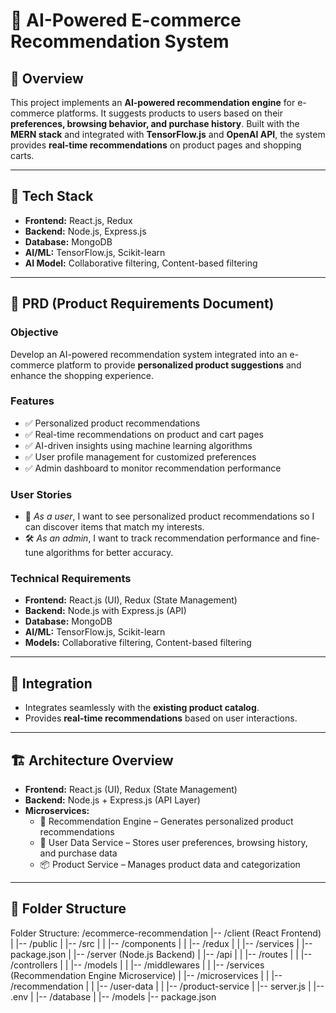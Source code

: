 # 🛒 AI-Powered E-commerce Recommendation System

## 📌 Overview
This project implements an **AI-powered recommendation engine** for e-commerce platforms. It suggests products to users based on their **preferences, browsing behavior, and purchase history**. Built with the **MERN stack** and integrated with **TensorFlow.js** and **OpenAI API**, the system provides **real-time recommendations** on product pages and shopping carts.

---

## 🚀 Tech Stack
- **Frontend:** React.js, Redux  
- **Backend:** Node.js, Express.js  
- **Database:** MongoDB  
- **AI/ML:** TensorFlow.js, Scikit-learn  
- **AI Model:** Collaborative filtering, Content-based filtering  

---

## 🎯 PRD (Product Requirements Document)

### Objective
Develop an AI-powered recommendation system integrated into an e-commerce platform to provide **personalized product suggestions** and enhance the shopping experience.

### Features
- ✅ Personalized product recommendations  
- ✅ Real-time recommendations on product and cart pages  
- ✅ AI-driven insights using machine learning algorithms  
- ✅ User profile management for customized preferences  
- ✅ Admin dashboard to monitor recommendation performance  

### User Stories
- 👤 *As a user*, I want to see personalized product recommendations so I can discover items that match my interests.  
- 🛠 *As an admin*, I want to track recommendation performance and fine-tune algorithms for better accuracy.  

### Technical Requirements
- **Frontend:** React.js (UI), Redux (State Management)  
- **Backend:** Node.js with Express.js (API)  
- **Database:** MongoDB  
- **AI/ML:** TensorFlow.js, Scikit-learn  
- **Models:** Collaborative filtering, Content-based filtering  

---

## 🔗 Integration
- Integrates seamlessly with the **existing product catalog**.  
- Provides **real-time recommendations** based on user interactions.  

---

## 🏗 Architecture Overview
- **Frontend:** React.js (UI), Redux (State Management)  
- **Backend:** Node.js + Express.js (API Layer)  
- **Microservices:**
  - 🧠 Recommendation Engine – Generates personalized product recommendations  
  - 👤 User Data Service – Stores user preferences, browsing history, and purchase data  
  - 📦 Product Service – Manages product data and categorization  

---

## 📂 Folder Structure


Folder Structure:
/ecommerce-recommendation
|-- /client (React Frontend)
|   |-- /public
|   |-- /src
|   |   |-- /components
|   |   |-- /redux
|   |   |-- /services
|   |-- package.json
|
|-- /server (Node.js Backend)
|   |-- /api
|   |   |-- /routes
|   |   |-- /controllers
|   |   |-- /models
|   |   |-- /middlewares
|   |   |-- /services (Recommendation Engine Microservice)
|   |-- /microservices
|   |   |-- /recommendation
|   |   |-- /user-data
|   |   |-- /product-service
|   |-- server.js
|   |-- .env
|
|-- /database
|   |-- /models
|-- package.json





